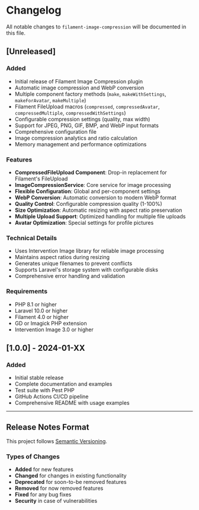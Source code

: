 # Changelog

All notable changes to `filament-image-compression` will be documented in this file.

## [Unreleased]

### Added
- Initial release of Filament Image Compression plugin
- Automatic image compression and WebP conversion
- Multiple component factory methods (`make`, `makeWithSettings`, `makeForAvatar`, `makeMultiple`)
- Filament FileUpload macros (`compressed`, `compressedAvatar`, `compressedMultiple`, `compressedWithSettings`)
- Configurable compression settings (quality, max width)
- Support for JPEG, PNG, GIF, BMP, and WebP input formats
- Comprehensive configuration file
- Image compression analytics and ratio calculation
- Memory management and performance optimizations

### Features
- **CompressedFileUpload Component**: Drop-in replacement for Filament's FileUpload
- **ImageCompressionService**: Core service for image processing
- **Flexible Configuration**: Global and per-component settings
- **WebP Conversion**: Automatic conversion to modern WebP format
- **Quality Control**: Configurable compression quality (1-100%)
- **Size Optimization**: Automatic resizing with aspect ratio preservation
- **Multiple Upload Support**: Optimized handling for multiple file uploads
- **Avatar Optimization**: Special settings for profile pictures

### Technical Details
- Uses Intervention Image library for reliable image processing
- Maintains aspect ratios during resizing
- Generates unique filenames to prevent conflicts
- Supports Laravel's storage system with configurable disks
- Comprehensive error handling and validation

### Requirements
- PHP 8.1 or higher
- Laravel 10.0 or higher
- Filament 4.0 or higher
- GD or Imagick PHP extension
- Intervention Image 3.0 or higher

## [1.0.0] - 2024-01-XX

### Added
- Initial stable release
- Complete documentation and examples
- Test suite with Pest PHP
- GitHub Actions CI/CD pipeline
- Comprehensive README with usage examples

---

## Release Notes Format

This project follows [Semantic Versioning](https://semver.org/).

### Types of Changes
- **Added** for new features
- **Changed** for changes in existing functionality
- **Deprecated** for soon-to-be removed features
- **Removed** for now removed features
- **Fixed** for any bug fixes
- **Security** in case of vulnerabilities